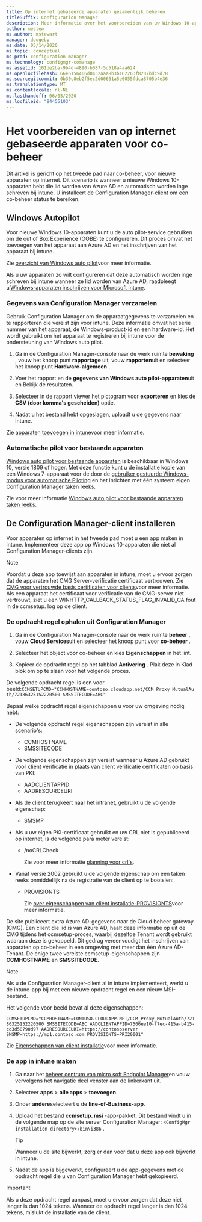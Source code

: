 ```yaml
---
title: Op internet gebaseerde apparaten gezamenlijk beheren
titleSuffix: Configuration Manager
description: Meer informatie over het voorbereiden van uw Windows 10-apparaten op internet voor co-beheer.
author: mestew
ms.author: mstewart
manager: dougeby
ms.date: 05/14/2020
ms.topic: conceptual
ms.prod: configuration-manager
ms.technology: configmgr-comanage
ms.assetid: 101de2ba-9b4d-4890-b087-5d518a4aa624
ms.openlocfilehash: 66e6156466d0432aaa8b3b162263f8207bdc9d78
ms.sourcegitcommit: 0b30c8eb2f5ec2d60661a5e6055fdca8705b4e36
ms.translationtype: MT
ms.contentlocale: nl-NL
ms.lasthandoff: 06/05/2020
ms.locfileid: "84455103"
---
```

# <a name="how-to-prepare-internet-based-devices-for-co-management"></a>Het voorbereiden van op internet gebaseerde apparaten voor co-beheer

Dit artikel is gericht op het tweede pad naar co-beheer, voor nieuwe apparaten op internet. Dit scenario is wanneer u nieuwe Windows 10-apparaten hebt die lid worden van Azure AD en automatisch worden inge schreven bij intune. U installeert de Configuration Manager-client om een co-beheer status te bereiken.  

## <a name="windows-autopilot"></a>Windows Autopilot

Voor nieuwe Windows 10-apparaten kunt u de auto pilot-service gebruiken om de out of Box Experience (OOBE) te configureren. Dit proces omvat het toevoegen van het apparaat aan Azure AD en het inschrijven van het apparaat bij intune.  

Zie [overzicht van Windows auto pilot](https://docs.microsoft.com/windows/deployment/windows-autopilot/windows-autopilot)voor meer informatie.

Als u uw apparaten zo wilt configureren dat deze automatisch worden inge schreven bij intune wanneer ze lid worden van Azure AD, raadpleegt u [Windows-apparaten inschrijven voor Microsoft intune](https://docs.microsoft.com/intune/windows-enroll).  

### <a name="gather-information-from-configuration-manager"></a>Gegevens van Configuration Manager verzamelen

Gebruik Configuration Manager om de apparaatgegevens te verzamelen en te rapporteren die vereist zijn voor intune. Deze informatie omvat het serie nummer van het apparaat, de Windows-product-id en een hardware-id. Het wordt gebruikt om het apparaat te registreren bij intune voor de ondersteuning van Windows auto pilot.

1. Ga in de Configuration Manager-console naar de werk ruimte **bewaking** , vouw het knoop punt **rapportage** uit, vouw **rapporten**uit en selecteer het knoop punt **Hardware-algemeen** .  

2. Voer het rapport en de **gegevens van Windows auto pilot-apparaten**uit en Bekijk de resultaten.  

3. Selecteer in de rapport viewer het pictogram voor **exporteren** en kies de **CSV (door komma's gescheiden)** optie.  

4. Nadat u het bestand hebt opgeslagen, uploadt u de gegevens naar intune.  

Zie [apparaten toevoegen in intune](https://docs.microsoft.com/intune/enrollment-autopilot#add-devices)voor meer informatie.

### <a name="autopilot-for-existing-devices"></a>Automatische pilot voor bestaande apparaten
<!--1358333-->

[Windows auto pilot voor bestaande apparaten](https://techcommunity.microsoft.com/t5/Windows-IT-Pro-Blog/New-Windows-Autopilot-capabilities-and-expanded-partner-support/ba-p/260430) is beschikbaar in Windows 10, versie 1809 of hoger. Met deze functie kunt u de installatie kopie van een Windows 7-apparaat voor de door de [gebruiker gestuurde Windows-modus voor automatische Piloting](https://docs.microsoft.com/windows/deployment/windows-autopilot/user-driven) en het inrichten met één systeem eigen Configuration Manager taken reeks.

Zie voor meer informatie [Windows auto pilot voor bestaande apparaten taken reeks](../osd/deploy-use/windows-autopilot-for-existing-devices.md).

## <a name="install-the-configuration-manager-client"></a>De Configuration Manager-client installeren

Voor apparaten op internet in het tweede pad moet u een app maken in intune. Implementeer deze app op Windows 10-apparaten die niet al Configuration Manager-clients zijn.

> [!NOTE]
> Voordat u deze app toewijst aan apparaten in intune, moet u ervoor zorgen dat de apparaten het CMG Server-verificatie certificaat vertrouwen. Zie [CMG voor vertrouwde basis certificaten voor clients](../core/clients/manage/cmg/certificates-for-cloud-management-gateway.md#bkmk_cmgroot)voor meer informatie. Als een apparaat het certificaat voor verificatie van de CMG-server niet vertrouwt, ziet u een WINHTTP_CALLBACK_STATUS_FLAG_INVALID_CA fout in de ccmsetup. log op de client.

### <a name="get-the-command-line-from-configuration-manager"></a>De opdracht regel ophalen uit Configuration Manager

1. Ga in de Configuration Manager-console naar de werk ruimte **beheer** , vouw **Cloud Services**uit en selecteer het knoop punt voor **co-beheer** .  

2. Selecteer het object voor co-beheer en kies **Eigenschappen** in het lint.  

3. Kopieer de opdracht regel op het tabblad **Activering** . Plak deze in Klad blok om op te slaan voor het volgende proces.  

De volgende opdracht regel is een voor beeld:`CCMSETUPCMD="CCMHOSTNAME=contoso.cloudapp.net/CCM_Proxy_MutualAuth/72186325152220500 SMSSITECODE=ABC"`

<!--1358215-->
Bepaal welke opdracht regel eigenschappen u voor uw omgeving nodig hebt:  

- De volgende opdracht regel eigenschappen zijn vereist in alle scenario's:  
  - CCMHOSTNAME  
  - SMSSITECODE  

- De volgende eigenschappen zijn vereist wanneer u Azure AD gebruikt voor client verificatie in plaats van client verificatie certificaten op basis van PKI:  
  - AADCLIENTAPPID  
  - AADRESOURCEURI  

- Als de client terugkeert naar het intranet, gebruikt u de volgende eigenschap:
  - SMSMP  

- Als u uw eigen PKI-certificaat gebruikt en uw CRL niet is gepubliceerd op internet, is de volgende para meter vereist:  
  - /noCRLCheck  

    Zie voor meer informatie [planning voor crl's](../core/plan-design/security/plan-for-security.md#BKMK_PlanningForCRLs).

- Vanaf versie 2002 gebruikt u de volgende eigenschap om een taken reeks onmiddellijk na de registratie van de client op te bootslen:
  - PROVISIONTS

    Zie [over eigenschappen van client installatie-PROVISIONTS](../core/clients/deploy/about-client-installation-properties.md#provisionts)voor meer informatie.

De site publiceert extra Azure AD-gegevens naar de Cloud beheer gateway (CMG). Een client die lid is van Azure AD, haalt deze informatie op uit de CMG tijdens het ccmsetup-proces, waarbij dezelfde Tenant wordt gebruikt waaraan deze is gekoppeld. Dit gedrag vereenvoudigt het inschrijven van apparaten op co-beheer in een omgeving met meer dan één Azure AD-Tenant. De enige twee vereiste ccmsetup-eigenschappen zijn **CCMHOSTNAME** en **SMSSITECODE**.<!--3607731-->

> [!NOTE]
> Als u de Configuration Manager-client al in intune implementeert, werkt u de intune-app bij met een nieuwe opdracht regel en een nieuw MSI-bestand. <!-- SCCMDocs-pr issue 3084 -->

Het volgende voor beeld bevat al deze eigenschappen:

`CCMSETUPCMD="CCMHOSTNAME=CONTOSO.CLOUDAPP.NET/CCM_Proxy_MutualAuth/72186325152220500 SMSSITECODE=ABC AADCLIENTAPPID=7506ee10-f7ec-415a-b415-cd3d58790d97 AADRESOURCEURI=https://contososerver SMSMP=https://mp1.contoso.com PROVISIONTS=PRI20001"`

Zie [Eigenschappen van client installatie](../core/clients/deploy/about-client-installation-properties.md)voor meer informatie.

### <a name="create-the-app-in-intune"></a>De app in intune maken

1. Ga naar het [beheer centrum van micro soft Endpoint Manager](https://endpoint.microsoft.com)en vouw vervolgens het navigatie deel venster aan de linkerkant uit.  

2. Selecteer **apps**  >  **alle apps**  >  **toevoegen**.  

3. Onder **andere**selecteert u de **line-of-Business-app**.  

4. Upload het bestand **ccmsetup. msi** -app-pakket. Dit bestand vindt u in de volgende map op de site server Configuration Manager: `<ConfigMgr installation directory>\bin\i386` .  

    > [!Tip]  
    > Wanneer u de site bijwerkt, zorg er dan voor dat u deze app ook bijwerkt in intune.  

5. Nadat de app is bijgewerkt, configureert u de app-gegevens met de opdracht regel die u van Configuration Manager hebt gekopieerd.  

> [!IMPORTANT]
> Als u deze opdracht regel aanpast, moet u ervoor zorgen dat deze niet langer is dan 1024 tekens. Wanneer de opdracht regel langer is dan 1024 tekens, mislukt de installatie van de client.
